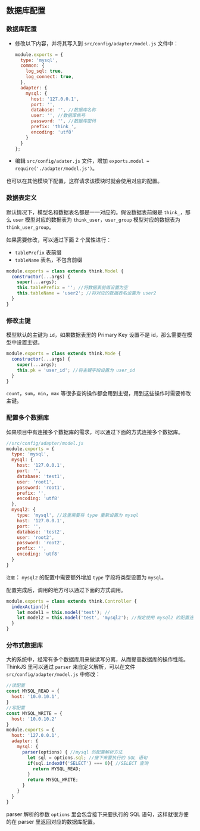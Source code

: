 ## 数据库配置

### 数据库配置

- 修改以下内容，并将其写入到 `src/config/adapter/model.js` 文件中：
    ```js
    module.exports = {
      type: 'mysql',
      common: {
        log_sql: true,
        log_connect: true,
      },
      adapter: {
        mysql: {
          host: '127.0.0.1',
          port: '',
          database: '', //数据库名称
          user: '', //数据库帐号
          password: '', //数据库密码
          prefix: 'think_',
          encoding: 'utf8'
        }
      }
    };
    ```
- 编辑 `src/config/adater.js` 文件，增加 `exports.model = require('./adapter/model.js')`。

也可以在其他模块下配置，这样请求该模块时就会使用对应的配置。

### 数据表定义

默认情况下，模型名和数据表名都是一一对应的。假设数据表前缀是 `think_`，那么 `user` 模型对应的数据表为 `think_user`，`user_group` 模型对应的数据表为 `think_user_group`。

如果需要修改，可以通过下面 2 个属性进行：

* `tablePrefix` 表前缀
* `tableName` 表名，不包含前缀

```js
module.exports = class extends think.Model {
  constructor(...args) {
    super(...args);
    this.tablePrefix = ''; //将数据表前缀设置为空
    this.tableName = 'user2'; //将对应的数据表名设置为 user2
  }
}
```

### 修改主键

模型默认的主键为 `id`，如果数据表里的 Primary Key 设置不是 id，那么需要在模型中设置主键。

```js
module.exports = class extends think.Mode {
  constructor(...args) {
    super(...args);
    this.pk = 'user_id'; //将主键字段设置为 user_id
  }
}
```

`count`，`sum`，`min`，`max` 等很多查询操作都会用到主键，用到这些操作时需要修改主键。

### 配置多个数据库

如果项目中有连接多个数据库的需求，可以通过下面的方式连接多个数据库。

```js
//src/config/adapter/model.js
module.exports = {
  type: 'mysql',
  mysql: {
    host: '127.0.0.1',
    port: '',
    database: 'test1',
    user: 'root1',
    password: 'root1',
    prefix: '',
    encoding: 'utf8'
  },
  mysql2: {
    type: 'mysql', //这里需要将 type 重新设置为 mysql
    host: '127.0.0.1',
    port: '',
    database: 'test2',
    user: 'root2',
    password: 'root2',
    prefix: '',
    encoding: 'utf8'
  }
}
```

`注意`： `mysql2` 的配置中需要额外增加 `type` 字段将类型设置为 `mysql`。

配置完成后，调用的地方可以通过下面的方式调用。

```js
module.exports = class extends think.Controller {
  indexAction(){
    let model1 = this.model('test'); //
    let model2 = this.model('test', 'mysql2'); //指定使用 mysql2 的配置连接数据库
  }
}
```

### 分布式数据库

大的系统中，经常有多个数据库用来做读写分离，从而提高数据库的操作性能。ThinkJS 里可以通过 `parser` 来自定义解析，可以在文件 `src/config/adapter/model.js` 中修改：

```js
//读配置
const MYSQL_READ = {
  host: '10.0.10.1',
}
//写配置
const MYSQL_WRITE = {
  host: '10.0.10.2'
}
module.exports = {
  host: '127.0.0.1',
  adapter: {
    mysql: { 
      parser(options) { //mysql 的配置解析方法
        let sql = options.sql; //接下来要执行的 SQL 语句
        if(sql.indexOf('SELECT') === 0){ //SELECT 查询
          return MYSQL_READ;
        }
        return MYSQL_WRITE;
      }
    }
  }
}
```
parser 解析的参数 `options` 里会包含接下来要执行的 SQL 语句，这样就很方便的在 parser 里返回对应的数据库配置。
